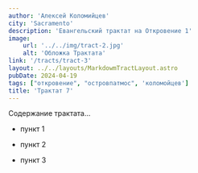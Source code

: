 ```yaml
---
author: 'Алексей Коломийцев'
city: 'Sacramento'
description: 'Евангельский трактат на Откровение 1'
image:
    url: '../../img/tract-2.jpg'
    alt: 'Обложка Трактата'
link: '/tracts/tract-3'
layout: ../../layouts/MarkdowmTractLayout.astro
pubDate: 2024-04-19
tags: ["откровение", "островпатмос", 'коломойцев']
title: 'Трактат 7'
---
```


Содержание трактата...

- пункт 1

- пункт 2

- пункт 3